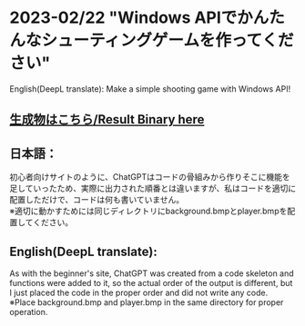 # 2023-02/22 "Windows APIでかんたんなシューティングゲームを作ってください"  
English(DeepL translate): Make a simple shooting game with Windows API! 

## [生成物はこちら/Result Binary here](https://github.com/yyhome-tromb/ChatGPT_programming_try/releases/tag/winAPI_shootingGame)

## 日本語：
初心者向けサイトのように、ChatGPTはコードの骨組みから作りそこに機能を足していったため、実際に出力された順番とは違いますが、私はコードを適切に配置しただけで、コードは何も書いていません。  
※適切に動かすためには同じディレクトリにbackground.bmpとplayer.bmpを配置してください。  
  
## English(DeepL translate):
As with the beginner's site, ChatGPT was created from a code skeleton and functions were added to it, so the actual order of the output is different, but I just placed the code in the proper order and did not write any code.  
※Place background.bmp and player.bmp in the same directory for proper operation.  
